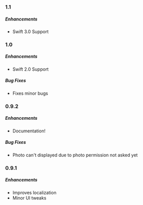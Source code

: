 ### 1.1
##### Enhancements
- Swift 3.0 Support


### 1.0
##### Enhancements
- Swift 2.0 Support

##### Bug Fixes
- Fixes minor bugs


### 0.9.2
##### Enhancements
- Documentation!

##### Bug Fixes
- Photo can't displayed due to photo permission not asked yet


### 0.9.1
##### Enhancements
- Improves localization
- Minor UI tweaks
